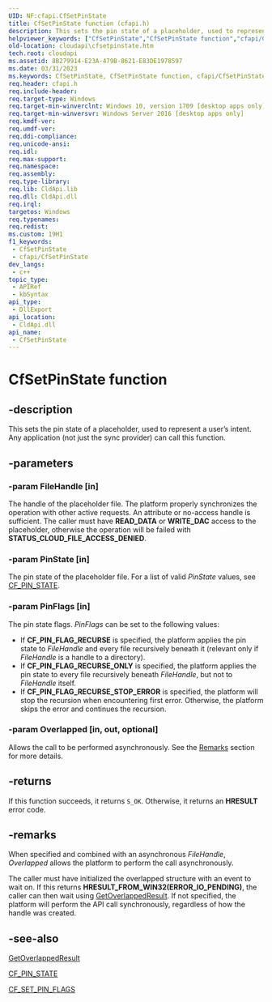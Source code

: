 ```yaml
---
UID: NF:cfapi.CfSetPinState
title: CfSetPinState function (cfapi.h)
description: This sets the pin state of a placeholder, used to represent a user’s intent. Any application (not just the sync provider) can call this function.
helpviewer_keywords: ["CfSetPinState","CfSetPinState function","cfapi/CfSetPinState","cloudApi.cfsetpinstate"]
old-location: cloudapi\cfsetpinstate.htm
tech.root: cloudapi
ms.assetid: 8B279914-E23A-479B-8621-E83DE1978597
ms.date: 03/31/2023
ms.keywords: CfSetPinState, CfSetPinState function, cfapi/CfSetPinState, cloudApi.cfsetpinstate
req.header: cfapi.h
req.include-header: 
req.target-type: Windows
req.target-min-winverclnt: Windows 10, version 1709 [desktop apps only]
req.target-min-winversvr: Windows Server 2016 [desktop apps only]
req.kmdf-ver: 
req.umdf-ver: 
req.ddi-compliance: 
req.unicode-ansi: 
req.idl: 
req.max-support: 
req.namespace: 
req.assembly: 
req.type-library: 
req.lib: CldApi.lib
req.dll: CldApi.dll
req.irql: 
targetos: Windows
req.typenames: 
req.redist: 
ms.custom: 19H1
f1_keywords:
 - CfSetPinState
 - cfapi/CfSetPinState
dev_langs:
 - c++
topic_type:
 - APIRef
 - kbSyntax
api_type:
 - DllExport
api_location:
 - CldApi.dll
api_name:
 - CfSetPinState
---
```


# CfSetPinState function

## -description

This sets the pin state of a placeholder, used to represent a user’s intent. Any application (not just the sync provider) can call this function.

## -parameters

### -param FileHandle [in]

The handle of the placeholder file. The platform properly synchronizes the operation with other active requests. An attribute or no-access handle is sufficient. The caller must have **READ_DATA** or **WRITE_DAC** access to the placeholder, otherwise the operation will be failed with **STATUS_CLOUD_FILE_ACCESS_DENIED**.

### -param PinState [in]

The pin state of the placeholder file. For a list of valid *PinState* values, see [CF_PIN_STATE](ne-cfapi-cf_pin_state.md).

### -param PinFlags [in]

The pin state flags. *PinFlags* can be set to the following values:

- If **CF_PIN_FLAG_RECURSE** is specified, the platform applies the pin state to *FileHandle* and every file recursively beneath it (relevant only if *FileHandle* is a handle to a directory).
- If **CF_PIN_FLAG_RECURSE_ONLY** is specified, the platform applies the pin state to every file recursively beneath *FileHandle*, but not to *FileHandle* itself.
- If **CF_PIN_FLAG_RECURSE_STOP_ERROR** is specified, the platform will stop the recursion when encountering first error. Otherwise, the platform skips the error and continues the recursion.

### -param Overlapped [in, out, optional]

Allows the call to be performed asynchronously. See the [Remarks](#-remarks) section for more details.

## -returns

If this function succeeds, it returns `S_OK`. Otherwise, it returns an **HRESULT** error code.

## -remarks

When specified and combined with an asynchronous *FileHandle*, *Overlapped* allows the platform to perform the call asynchronously.  

The caller must have initialized the overlapped structure with an event to wait on. If this returns **HRESULT_FROM_WIN32(ERROR_IO_PENDING)**, the caller can then wait using [GetOverlappedResult](/windows/win32/api/ioapiset/nf-ioapiset-getoverlappedresult). If not specified, the platform will perform the API call synchronously, regardless of how the handle was created.

## -see-also

[GetOverlappedResult](/windows/win32/api/ioapiset/nf-ioapiset-getoverlappedresult)

[CF_PIN_STATE](ne-cfapi-cf_pin_state.md)

[CF_SET_PIN_FLAGS](ne-cfapi-cf_set_pin_flags.md)
